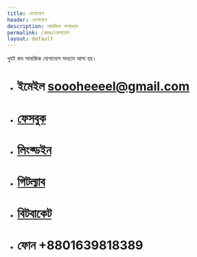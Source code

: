 ```yaml
---
title: যোগাযোগ
header: যোগাযোগ
description: সামাজিক গণমাধ্যম
permalink: /প্রবন্ধ/যোগাযোগ
layout: default
---
```


খুবই কম সামাজিক যোগাযোগ মাধ্যমে আসা হয়। 

- # ইমেইল soooheeeel@gmail.com
- # [ফেসবুক](https://facebook.com/nahklehos/)
- # [লিংক্ডইন](https://linkedin.com/in/Sohel-Khan-R)
- # [গিটল্যাব](https://gitlab.com/sohel.khan/)
- # [বিটবাকেট](https://bitbucket.org/sohel_khan/)
- # ফোন +8801639818389
